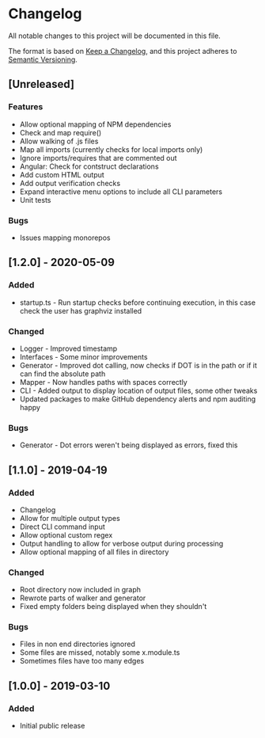 # Changelog

All notable changes to this project will be documented in this file.

The format is based on [Keep a Changelog](https://keepachangelog.com/en/1.0.0/),
and this project adheres to [Semantic Versioning](https://semver.org/spec/v2.0.0.html).

## [Unreleased]

### Features

- Allow optional mapping of NPM dependencies
- Check and map require()
- Allow walking of .js files
- Map all imports (currently checks for local imports only)
- Ignore imports/requires that are commented out
- Angular: Check for contstruct declarations
- Add custom HTML output
- Add output verification checks
- Expand interactive menu options to include all CLI parameters
- Unit tests

### Bugs

- Issues mapping monorepos

## [1.2.0] - 2020-05-09

### Added

- startup.ts - Run startup checks before continuing execution, in this case check the user has graphviz installed

### Changed

- Logger - Improved timestamp
- Interfaces - Some minor improvements
- Generator - Improved dot calling, now checks if DOT is in the path or if it can find the absolute path
- Mapper - Now handles paths with spaces correctly
- CLI - Added output to display location of output files, some other tweaks
- Updated packages to make GitHub dependency alerts and npm auditing happy

### Bugs

- Generator - Dot errors weren't being displayed as errors, fixed this

## [1.1.0] - 2019-04-19

### Added

- Changelog
- Allow for multiple output types
- Direct CLI command input
- Allow optional custom regex
- Output handling to allow for verbose output during processing
- Allow optional mapping of all files in directory

### Changed

- Root directory now included in graph
- Rewrote parts of walker and generator
- Fixed empty folders being displayed when they shouldn't

### Bugs

- Files in non end directories ignored
- Some files are missed, notably some x.module.ts
- Sometimes files have too many edges

## [1.0.0] - 2019-03-10

### Added

- Initial public release

